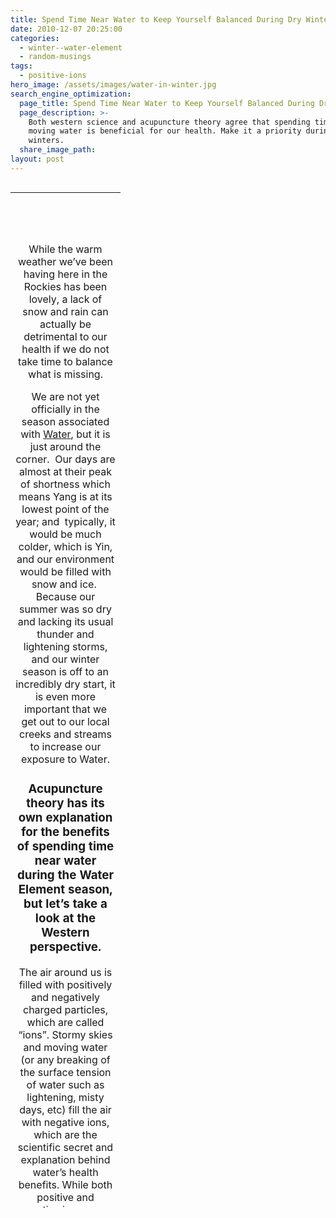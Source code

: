 ```yaml
---
title: Spend Time Near Water to Keep Yourself Balanced During Dry Winters
date: 2010-12-07 20:25:00
categories:
  - winter--water-element
  - random-musings
tags:
  - positive-ions
hero_image: /assets/images/water-in-winter.jpg
search_engine_optimization:
  page_title: Spend Time Near Water to Keep Yourself Balanced During Dry Winters
  page_description: >-
    Both western science and acupuncture theory agree that spending time near
    moving water is beneficial for our health. Make it a priority during dry
    winters.
  share_image_path:
layout: post
---
```


<table width="710" height="1625" align="left"><tbody><tr><td width="160">&nbsp;</td></tr><tr><td align="center"><p>&nbsp;</p><p>While the warm weather we&rsquo;ve been having here in the Rockies has been lovely, a lack of snow and rain can actually be detrimental to our health if we do not take time to balance what is missing.</p><p>We are not yet officially in the season associated with <a href="http://www.wisdomwaysacupuncture.com/2018/01/12/the-depths-of-water-will-keep-you-balanced-this-winter/">Water</a>, but it is just around the corner.&nbsp; Our days are almost at their peak of shortness which means Yang is at its lowest point of the year; and&nbsp; typically, it would be much colder, which is Yin, and our environment would be filled with snow and ice.&nbsp; Because our summer was so dry and lacking its usual thunder and lightening storms, and our winter season is off to an incredibly dry start, it is even more important that we get out to our local creeks and streams to increase our exposure to Water.</p><h3>Acupuncture theory has its own explanation for the benefits of spending time near water during the Water Element season, but let&rsquo;s take a look at the Western perspective.</h3><p>The air around us is filled with positively and negatively charged particles, which are called &ldquo;ions&rdquo;. Stormy skies and moving water (or any breaking of the surface tension of water such as lightening, misty days, etc) fill the air with negative ions, which are the scientific secret and explanation behind water&rsquo;s health benefits. While both positive and negative ions occur naturally, only the negative ions are beneficial to our health, the positive ones being the culprit to the commonly known problem of &ldquo;free radicals&rdquo;.&nbsp; Because our environment and bodies are filled with so many more positive ions than in the past, due to:</p><ul><li>discharge of voltage in high-voltage networks,</li><li>heating and cooling systems,</li><li>TVs, radios, transmitters, radar systems, computers,</li><li>exhausts and cigarette fumes, smog</li><li>radiation and harmful chemicals and toxins,</li></ul><p>it is even more important that we take the time to surround ourselves with the negative ions whenever possible.</p><h4>Benefits of negative ions</h4><p>1) They kill bacteria:<br /><a target="_blank" rel="noopener" href="http://r20.rs6.net/tn.jsp?llr=lem6kddab&amp;et=1104078237740&amp;s=0&amp;e=001Ha70tK3ZDfbjkKrDgJgV_7PIz7OKV1EQM9WFLd6KxyDrTvxcF4oMerOIZ9BRwLGGzQUoylmDSPlKW0mvOBZ_om2gC9LXBW4-hpHaIrX-Kkg0xnUfTfUavjQXin1goypP">Dr. Albert P. Krueger</a>, a microbiologist and experimental pathologist at the University of California, found that an astonishing small quantity of negative ions could kill bacteria and quickly take them out of the air so they were less likely to infect people.&nbsp; The benefits during cold season or for the immuno-compromised are easy to guess!</p><p>2) They help with depression:<br />They have been proven to increase levels of seratonin in the system.&nbsp; In fact, Columbia University studies of people with winter and chronic depression show that negative ion generators relieve depression as much as antidepressants.</p><p>3) They improve memory and retention:<br />In 1984, a study was published in the &ldquo;Journal of Abnormal Child Psychology&rdquo; named, &ldquo;Negative Air Ionization Improves Memory and Attention in Learning-Disabled and Mentally Retarded Children.&rdquo; The effectiveness of negative ions on mental performance was tested by researching the power of negative ions to improve the cognitive abilities of mentally handicapped children, as well as the abilities of normal children.</p><p>4) Speeds recovery of asthma attacks:<br />Ionized air has been used in the treatment of asthma patients. The University of Pennsylvania&rsquo;s Graduate Hospital administers negative-ion treatments to hundreds of patients suffering from hay fever or bronchial asthma, with great success in eliminating symptoms.</p><p>Fort Collins area is filled with rivers and lakes, so do yourself a favor, get ready for Water season and give yourself a pre-boost by getting out there and taking walks along our beautiful waterways. And stay tuned for my Winter/Water Element newsletter which will be coming out in a couple weeks, and which will go into more details about the Water Element and what you can do to stay balanced during winter.</p><p>&nbsp;</p></td></tr></tbody></table>